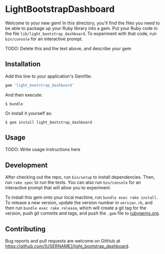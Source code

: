 # LightBootstrapDashboard

Welcome to your new gem! In this directory, you'll find the files you need to be able to package up your Ruby library into a gem. Put your Ruby code in the file `lib/light_bootstrap_dashboard`. To experiment with that code, run `bin/console` for an interactive prompt.

TODO: Delete this and the text above, and describe your gem

## Installation

Add this line to your application's Gemfile:

```ruby
gem 'light_bootstrap_dashboard'
```

And then execute:

    $ bundle

Or install it yourself as:

    $ gem install light_bootstrap_dashboard

## Usage

TODO: Write usage instructions here

## Development

After checking out the repo, run `bin/setup` to install dependencies. Then, run `rake spec` to run the tests. You can also run `bin/console` for an interactive prompt that will allow you to experiment.

To install this gem onto your local machine, run `bundle exec rake install`. To release a new version, update the version number in `version.rb`, and then run `bundle exec rake release`, which will create a git tag for the version, push git commits and tags, and push the `.gem` file to [rubygems.org](https://rubygems.org).

## Contributing

Bug reports and pull requests are welcome on GitHub at https://github.com/[USERNAME]/light_bootstrap_dashboard.

